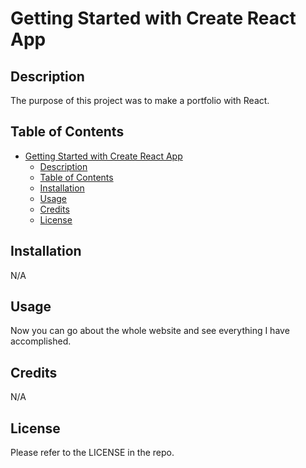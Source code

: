 # Getting Started with Create React App

## Description

The purpose of this project was to make a portfolio with React.

## Table of Contents

- [Getting Started with Create React App](#getting-started-with-create-react-app)
  - [Description](#description)
  - [Table of Contents](#table-of-contents)
  - [Installation](#installation)
  - [Usage](#usage)
  - [Credits](#credits)
  - [License](#license)

## Installation

N/A

## Usage

Now you can go about the whole website and see everything I have accomplished.

## Credits

N/A

## License

Please refer to the LICENSE in the repo.